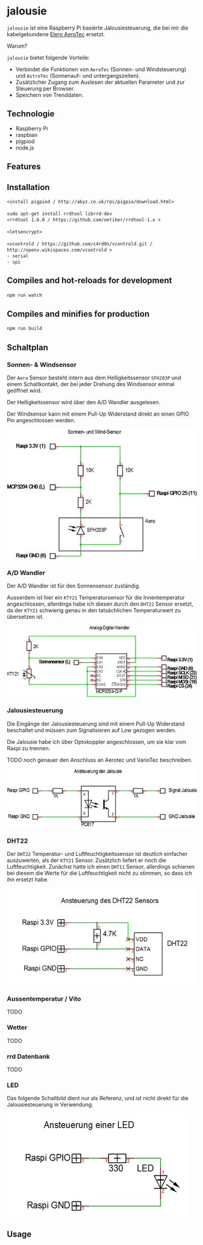 # jalousie

`jalousie` ist eine Raspberry Pi basierte Jalousiesteuerung,
die bei mir die kabelgebundene
[Elero AeroTec](https://www.elero.de/de/produkte/steuerungen/aerotec/)
ersetzt.

Warum?

`jalousie` bietet folgende Vorteile:

- Verbindet die Funktionen von `AeroTec` (Sonnen- und Windsteuerung) und
`AstroTec` (Sonnenauf- und untergangszeiten).
- Zusätzlicher Zugang zum Auslesen der aktuellen Parameter und
zur Steuerung per Browser.
- Speichern von Trenddaten.

## Technologie

- Raspberry Pi
- raspbian
- pigpiod
- node.js

## Features

## Installation

```
<install pigpiod / http://abyz.co.uk/rpi/pigpio/download.html>

sudo apt-get install rrdtool librrd-dev
<rrdtool 1.6.0 / https://github.com/oetiker/rrdtool-1.x >

<letsencrypt>

<vcontrold / https://github.com/c4rd0n/vcontrold.git / http://openv.wikispaces.com/vcontrold >
- serial
- spi

```

## Compiles and hot-reloads for development

```bash
npm run watch
```

## Compiles and minifies for production

```bash
npm run build
```

## Schaltplan

### Sonnen- & Windsensor

Der `Aero` Sensor besteht intern aus dem Helligkeitssensor `SFH203P`
und einem Schaltkontakt, der bei jeder Drehung des Windsensor
einmal geöffnet wird.

Der Helligkeitssensor wird über den A/D Wandler ausgelesen.

Der Windsensor kann mit einem Pull-Up Widerstand direkt an einen
GPIO Pin angeschlossen werden.

![Sonnen/Windsensor](schaltplan/SonnenWindSensor.jpg)

### A/D Wandler

Der A/D Wandler ist für den Sonnensensor zuständig.

Ausserdem ist hier ein `KTY21` Temperatursensor für die Innentemperatur
angeschlossen, allerdings habe ich diesen durch den `DHT22` Sensor ersetzt,
da der `KTY21` schwierig genau in den tatsächlichen Temperaturwert
zu übersetzen ist.

![A/D Wandler](schaltplan/AnalogDigitalWandler.jpg)

### Jalousiesteuerung

Die Eingänge der Jalousiesteuerung sind mit einem Pull-Up Widerstand
beschaltet und müssen zum Signalisieren auf Low gezogen werden.

Die Jalousie habe ich über Optokoppler angeschlossen, um sie klar vom
Raspi zu trennen.

TODO noch genauer den Anschluss an Aerotec und VarioTec beschreiben.

![Jalousiesteuerung](schaltplan/JalousieSteuerung.jpg)

### DHT22

Der `DHT22` Temperatur- und Luftfeuchtigkeitssensor ist deutlich einfacher
auszuwerten, als der `KTY21` Sensor. Zusätzlich liefert er noch
die Luftfeuchtigkeit. Zunächst hatte ich einen `DHT11` Sensor, allerdings
schienen bei diesem die Werte für die Luftfeuchtigkeit nicht zu stimmen,
so dass ich ihn ersetzt habe.

![DHT22](schaltplan/DHT22.jpg)

### Aussentemperatur / Vito

TODO

### Wetter

TODO

### rrd Datenbank

TODO

### LED

Das folgende Schaltbild dient nur als Referenz, und ist nicht direkt für die Jalousiesteuerung in Verwendung.

![LEDsteuerung](schaltplan/LED.jpg)

## Usage
